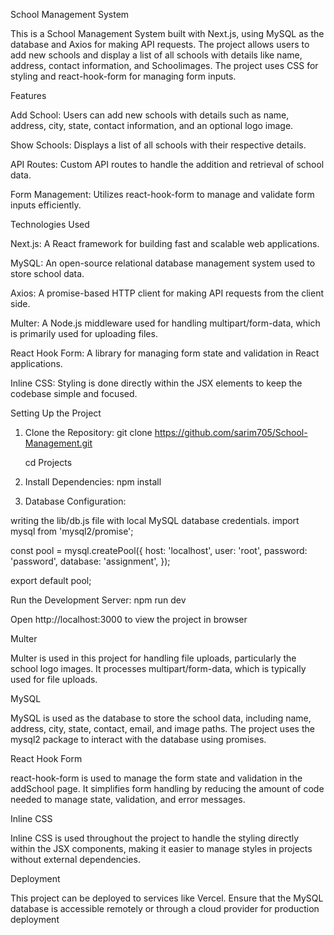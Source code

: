 School Management System

This is a School Management System built with Next.js, using MySQL as the database and Axios for making API requests. The project allows users to add new schools and display a list of all schools with details like name, address, contact information, and Schoolimages. The project uses  CSS for styling and react-hook-form for managing form inputs.

Features

Add School: Users can add new schools with details such as name, address, city, state, contact information, and an optional logo image.

Show Schools: Displays a list of all schools with their respective details.

API Routes: Custom API routes to handle the addition and retrieval of school data.

Form Management: Utilizes react-hook-form to manage and validate form inputs efficiently.

Technologies Used

Next.js: A React framework for building fast and scalable web applications.

MySQL: An open-source relational database management system used to store school data.

Axios: A promise-based HTTP client for making API requests from the client side.

Multer: A Node.js middleware used for handling multipart/form-data, which is primarily used for uploading files.

React Hook Form: A library for managing form state and validation in React applications.

Inline CSS: Styling is done directly within the JSX elements to keep the codebase simple and focused.

Setting Up the Project

1) Clone the Repository: git clone https://github.com/sarim705/School-Management.git
 
    cd Projects

2) Install Dependencies: npm install
  
3) Database Configuration:

writing  the lib/db.js file with local MySQL database credentials.
import mysql from 'mysql2/promise';

const pool = mysql.createPool({
  host: 'localhost',
  user: 'root',
  password: 'password',
  database: 'assignment',
});

export default pool;

Run the Development Server:  npm run dev

Open http://localhost:3000 to view the project in  browser

Multer

Multer is used in this project for handling file uploads, particularly the school logo images. It processes multipart/form-data, which is typically used for file uploads.

MySQL

MySQL is used as the database to store the school data, including name, address, city, state, contact, email, and image paths. The project uses the mysql2 package to interact with the database using promises.

React Hook Form

react-hook-form is used to manage the form state and validation in the addSchool page. It simplifies form handling by reducing the amount of code needed to manage state, validation, and error messages.

Inline CSS

Inline CSS is used throughout the project to handle the styling directly within the JSX components, making it easier to manage styles in  projects without external dependencies.

Deployment

This project can be deployed to services like Vercel. Ensure that the MySQL database is accessible remotely or through a cloud provider for production deployment






   
   


